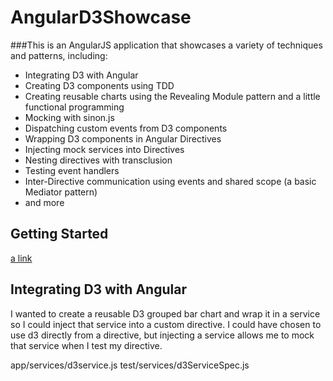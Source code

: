 # AngularD3Showcase
###This is an AngularJS application that showcases a variety of techniques and patterns, including:
 * Integrating D3 with Angular
 * Creating D3 components using TDD
 * Creating reusable charts using the Revealing Module pattern and a little functional programming
 * Mocking with sinon.js
 * Dispatching custom events from D3 components
 * Wrapping D3 components in Angular Directives
 * Injecting mock services into Directives
 * Nesting directives with transclusion
 * Testing event handlers
 * Inter-Directive communication using events and shared scope (a basic Mediator pattern)
 * and more
 
## Getting Started
[a link](https://github.com/tombray/angular-d3-showcase/blob/master/app/scripts/controllers/chartPodController.js)

## Integrating D3 with Angular
I wanted to create a reusable D3 grouped bar chart and wrap it in a service so I could inject that service into a custom directive. 
I could have chosen to use d3 directly from a directive, but injecting a service allows me to mock that service when I test my directive.

app/services/d3service.js
test/services/d3ServiceSpec.js




